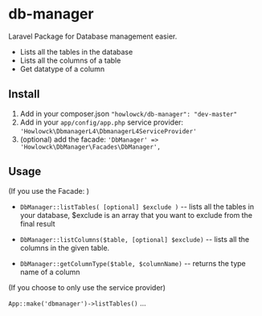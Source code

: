 db-manager
==========

Laravel Package for Database management easier.

- Lists all the tables in the database
- Lists all the columns of a table
- Get datatype of a column

## Install
1. Add in your composer.json `"howlowck/db-manager": "dev-master"`
2. Add in your `app/config/app.php` service provider:
`'Howlowck\DbmanagerL4\DbmanagerL4ServiceProvider'`
3. (optional) add the facade:
`'DbManager' => 'Howlowck\DbManager\Facades\DbManager',`

## Usage
(If you use the Facade: )

- `DbManager::listTables( [optional] $exclude )`
-- lists all the tables in your database, $exclude is an array that you want to exclude from the final result

- `DbManager::listColumns($table, [optional] $exclude)`
-- lists all the columns in the given table.

- `DbManager::getColumnType($table, $columnName)`
-- returns the type name of a column

(If you choose to only use the service provider)

`App::make('dbmanager')->listTables()` ...

